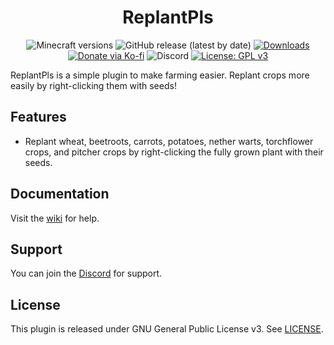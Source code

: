 <h1 align="center">ReplantPls</h1>

<p align="center">
	<img src="https://img.shields.io/badge/Minecraft-1.21--1.21.4-orange" alt="Minecraft versions">
	<img src="https://img.shields.io/github/v/release/hyperdefined/ReplantPls" alt="GitHub release (latest by date)">
	<a href="https://github.com/hyperdefined/ReplantPls/releases"><img src="https://img.shields.io/github/downloads/hyperdefined/ReplantPls/total?logo=github" alt="Downloads"></a>
	<a href="https://ko-fi.com/hyperdefined"><img src="https://img.shields.io/badge/Donate-Ko--fi-red" alt="Donate via Ko-fi"></a>
	<img alt="Discord" src="https://img.shields.io/discord/1267600843356639413?style=flat&logo=discord&label=Discord">
	<a href="https://www.gnu.org/licenses/gpl-3.0"><img src="https://img.shields.io/badge/License-GPLv3-blue.svg" alt="License: GPL v3"></a>
</p>

ReplantPls is a simple plugin to make farming easier. Replant crops more easily by right-clicking them with seeds!

## Features
* Replant wheat, beetroots, carrots, potatoes, nether warts, torchflower crops, and pitcher crops by right-clicking the fully grown plant with their seeds.

## Documentation
Visit the [wiki](https://github.com/hyperdefined/ReplantPls/wiki) for help.

## Support
You can join the [Discord](https://discord.gg/rJuQXVcJz8) for support.

## License
This plugin is released under GNU General Public License v3. See [LICENSE](https://github.com/hyperdefined/ReplantPls/blob/master/LICENSE).

